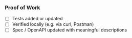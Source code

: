 ### Proof of Work

- [ ] Tests added or updated
- [ ] Verified locally (e.g. via curl, Postman)
- [ ] Spec / OpenAPI updated with meaningful descriptions
